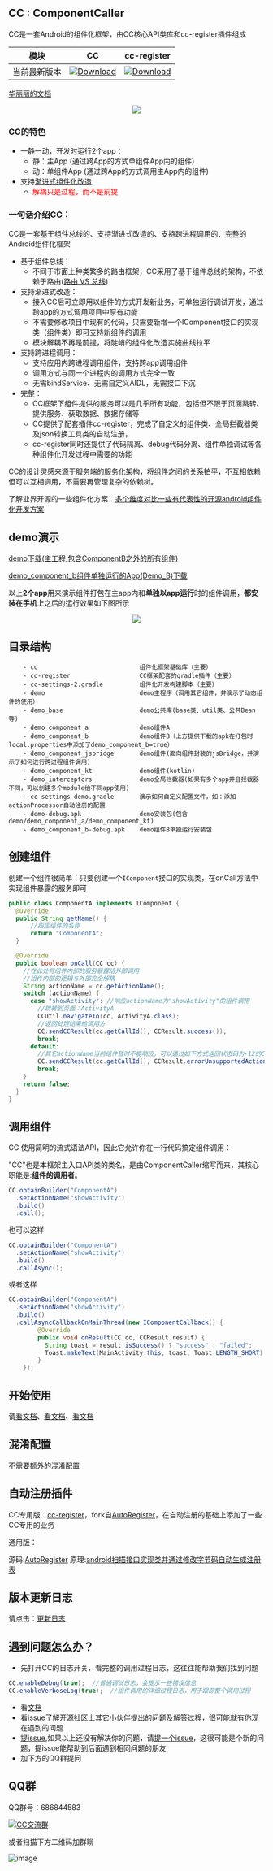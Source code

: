 ## CC : ComponentCaller


CC是一套Android的组件化框架，由CC核心API类库和cc-register插件组成

模块|CC|cc-register
:---:|:---:|:---:
当前最新版本| [![Download](https://api.bintray.com/packages/hellobilly/android/cc/images/download.svg)](https://bintray.com/hellobilly/android/cc/_latestVersion)| [![Download](https://api.bintray.com/packages/hellobilly/android/cc-register/images/download.svg)](https://bintray.com/hellobilly/android/cc-register/_latestVersion)

[华丽丽的文档][docs]

<div align=center><img style="width:auto;" src="https://github.com/luckybilly/CC/raw/master/image/icon.png"/></div>

### CC的特色
- 一静一动，开发时运行2个app：
  - 静：主App (通过跨App的方式单组件App内的组件)
  - 动：单组件App (通过跨App的方式调用主App内的组件)
- 支持[渐进式组件化改造][7]
  - <font color=red>解耦只是过程，而不是前提</font>

### 一句话介绍CC：
CC是一套基于组件总线的、支持渐进式改造的、支持跨进程调用的、完整的Android组件化框架

- 基于组件总线： 
    - 不同于市面上种类繁多的路由框架，CC采用了基于组件总线的架构，不依赖于路由([路由 VS 总线][1])
- 支持渐进式改造： 
    - 接入CC后可立即用以组件的方式开发新业务，可单独运行调试开发，通过跨app的方式调用项目中原有功能
    - 不需要修改项目中现有的代码，只需要新增一个IComponent接口的实现类（组件类）即可支持新组件的调用
    - 模块解耦不再是前提，将陡峭的组件化改造实施曲线拉平
- 支持跨进程调用： 
    - 支持应用内跨进程调用组件，支持跨app调用组件
    - 调用方式与同一个进程内的调用方式完全一致
    - 无需bindService、无需自定义AIDL，无需接口下沉
- 完整：
    - CC框架下组件提供的服务可以是几乎所有功能，包括但不限于页面跳转、提供服务、获取数据、数据存储等
    - CC提供了配套插件cc-register，完成了自定义的组件类、全局拦截器类及json转换工具类的自动注册，
    - cc-register同时还提供了代码隔离、debug代码分离、组件单独调试等各种组件化开发过程中需要的功能

CC的设计灵感来源于服务端的服务化架构，将组件之间的关系拍平，不互相依赖但可以互相调用，不需要再管理复杂的依赖树。

了解业界开源的一些组件化方案：[多个维度对比一些有代表性的开源android组件化开发方案](https://github.com/luckybilly/AndroidComponentizeLibs) 

## demo演示

[demo下载(主工程,包含ComponentB之外的所有组件)](https://github.com/luckybilly/CC/raw/master/demo-debug.apk)

[demo_component_b组件单独运行的App(Demo_B)下载](https://github.com/luckybilly/CC/raw/master/demo_component_b-debug.apk)

以上**2个app**用来演示组件打包在主app内和**单独以app运行**时的组件调用，**都安装在手机上**之后的运行效果如下图所示

<div align=center><img style="width:auto;" src="https://github.com/luckybilly/CC/raw/master/image/CC.gif"/></div>


## 目录结构

        - cc                            组件化框架基础库（主要）
        - cc-register                   CC框架配套的gradle插件（主要）
        - cc-settings-2.gradle          组件化开发构建脚本（主要）
        - demo                          demo主程序（调用其它组件，并演示了动态组件的使用）
        - demo_base                     demo公共库(base类、util类、公共Bean等)
        - demo_component_a              demo组件A
        - demo_component_b              demo组件B（上方提供下载的apk在打包时local.properties中添加了demo_component_b=true）
        - demo_component_jsbridge       demo组件(面向组件封装的jsBridge，并演示了如何进行跨进程组件调用)
        - demo_component_kt             demo组件(kotlin)
        - demo_interceptors             demo全局拦截器(如果有多个app并且拦截器不同，可以创建多个module给不同app使用)
        - cc-settings-demo.gradle       演示如何自定义配置文件，如：添加actionProcessor自动注册的配置
        - demo-debug.apk                demo安装包(包含demo/demo_component_a/demo_component_kt)
        - demo_component_b-debug.apk    demo组件B单独运行安装包


## 创建组件

创建一个组件很简单：只要创建一个`IComponent`接口的实现类，在onCall方法中实现组件暴露的服务即可

```java
public class ComponentA implements IComponent {
  @Override
  public String getName() {
      //指定组件的名称
      return "ComponentA";
  }

  @Override
  public boolean onCall(CC cc) {
    //在此处将组件内部的服务暴露给外部调用
    //组件内部的逻辑与外部完全解耦
    String actionName = cc.getActionName();
    switch (actionName) {
      case "showActivity": //响应actionName为"showActivity"的组件调用
        //跳转到页面：ActivityA
        CCUtil.navigateTo(cc, ActivityA.class);
        //返回处理结果给调用方
        CC.sendCCResult(cc.getCallId(), CCResult.success());
        break;
      default:
        //其它actionName当前组件暂时不能响应，可以通过如下方式返回状态码为-12的CCResult给调用方
        CC.sendCCResult(cc.getCallId(), CCResult.errorUnsupportedActionName());
        break;
    }
    return false;
  }
}

```

## 调用组件

CC 使用简明的流式语法API，因此它允许你在一行代码搞定组件调用：

"CC"也是本框架主入口API类的类名，是由ComponentCaller缩写而来，其核心职能是:**组件的调用者**。

```java
CC.obtainBuilder("ComponentA")
  .setActionName("showActivity")
  .build()
  .call();
```
也可以这样
```java
CC.obtainBuilder("ComponentA")
  .setActionName("showActivity")
  .build()
  .callAsync();
```
或者这样
```java
CC.obtainBuilder("ComponentA")
  .setActionName("showActivity")
  .build()
  .callAsyncCallbackOnMainThread(new IComponentCallback() {
        @Override
        public void onResult(CC cc, CCResult result) {
          String toast = result.isSuccess() ? "success" : "failed";
          Toast.makeText(MainActivity.this, toast, Toast.LENGTH_SHORT).show();
        }
    });
```

## 开始使用

请[看文档][docs]、[看文档][docs]、[看文档][docs]


## 混淆配置

不需要额外的混淆配置

## 自动注册插件
CC专用版：[cc-register](cc-register)，fork自[AutoRegister](https://github.com/luckybilly/AutoRegister)，在自动注册的基础上添加了一些CC专用的业务

通用版：

源码:[AutoRegister](https://github.com/luckybilly/AutoRegister)
原理:[android扫描接口实现类并通过修改字节码自动生成注册表](http://blog.csdn.net/cdecde111/article/details/78074692)


## 版本更新日志

请点击：[更新日志][changelog]

## 遇到问题怎么办？

- 先打开CC的日志开关，看完整的调用过程日志，这往往能帮助我们找到问题
```java
CC.enableDebug(true);  //普通调试日志，会提示一些错误信息
CC.enableVerboseLog(true);  //组件调用的详细过程日志，用于跟踪整个调用过程
```
- 看[文档][docs]
- [看issue](https://github.com/luckybilly/CC/issues)了解开源社区上其它小伙伴提出的问题及解答过程，很可能就有你现在遇到的问题
- [提issue](https://github.com/luckybilly/CC/issues/new),如果以上还没有解决你的问题，请[提一个issue](https://github.com/luckybilly/CC/issues/new)，这很可能是个新的问题，提issue能帮助到后面遇到相同问题的朋友
- 加下方的QQ群提问

## QQ群

QQ群号：686844583  

<a target="_blank" href="http://shang.qq.com/wpa/qunwpa?idkey=5fdd1171114b5a1eb80ea0be00b392c2e3e8ab6f278f182a07e959e80d4c9409"><img border="0" src="http://pub.idqqimg.com/wpa/images/group.png" alt="CC交流群" title="CC交流群"></a>

或者扫描下方二维码加群聊

![image](image/CC_QQ.png)

[1]: https://luckybilly.github.io/CC-website/#/article-router_vs_bus
[7]: https://luckybilly.github.io/CC-website/#/article-componentize-gradually
[issue]: https://github.com/luckybilly/CC/issues/new
[docs]: https://luckybilly.github.io/CC-website/
[changelog]: https://luckybilly.github.io/CC-website/#/changelog

